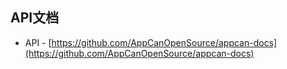 
API文档
-------------------------------------------------------------
  * API - [https://github.com/AppCanOpenSource/appcan-docs](https://github.com/AppCanOpenSource/appcan-docs)

